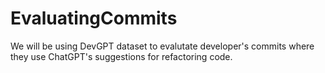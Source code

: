 # EvaluatingCommits
We will be using DevGPT dataset to evalutate developer's commits where they use ChatGPT's suggestions for refactoring code.

